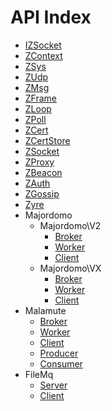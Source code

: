API Index
=========

* [IZSocket](IZSocket.md)
* [ZContext](ZContext.md)
* [ZSys](ZSys.md)
* [ZUdp](ZUdp.md)
* [ZMsg](ZMsg.md)
* [ZFrame](ZFrame.md)
* [ZLoop](ZLoop.md)
* [ZPoll](ZPoll.md)
* [ZCert](ZCert.md)
* [ZCertStore](ZCertStore.md)
* [ZSocket](ZSocket.md)
* [ZProxy](ZProxy.md)
* [ZBeacon](ZBeacon.md)
* [ZAuth](ZAuth.md)
* [ZGossip](ZGossip.md)
* [Zyre](Zyre.md)
* Majordomo
    * Majordomo\V2
        * [Broker](Majordomo-V2-Broker.md)
        * [Worker](Majordomo-V2-Worker.md)
        * [Client](Majordomo-V2-Client.md)
    * Majordomo\VX
        * [Broker](Majordomo-VX-Broker.md)
        * [Worker](Majordomo-VX-Worker.md)
        * [Client](Majordomo-VX-Client.md)
* Malamute
    * [Broker](Malamute-Broker.md)
    * [Worker](Malamute-Worker.md)
    * [Client](Malamute-Client.md)
    * [Producer](Malamute-Producer.md)
    * [Consumer](Malamute-Consumer.md)
* FileMq
    * [Server](FileMq-Server.md)
    * [Client](FileMq-Client.md)

